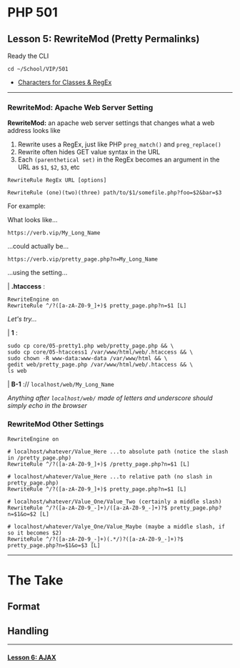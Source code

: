 # PHP 501
## Lesson 5: RewriteMod (Pretty Permalinks)

Ready the CLI

`cd ~/School/VIP/501`

- [Characters for Classes & RegEx](https://github.com/inkVerb/VIP/blob/master/Cheat-Sheets/Characters.md)
___

### RewriteMod: Apache Web Server Setting

**RewriteMod:** an apache web server settings that changes what a web address looks like

1. Rewrite uses a RegEx, just like PHP `preg_match()` and `preg_replace()`
2. Rewrite often hides GET value syntax in the URL
3. Each `(parenthetical set)` in the RegEx becomes an argument in the URL as `$1`, `$2`, `$3`, etc
```
RewriteRule RegEx URL [options]

RewriteRule (one)(two)(three) path/to/$1/somefile.php?foo=$2&bar=$3
```

For example:

What looks like...

```
https://verb.vip/My_Long_Name
```

...could actually be...

```
https://verb.vip/pretty_page.php?n=My_Long_Name
```

...using the setting...

| **.htaccess** :
```
RewriteEngine on
RewriteRule ^/?([a-zA-Z0-9_]+)$ pretty_page.php?n=$1 [L]
```

*Let's try...*

| **1** :
```
sudo cp core/05-pretty1.php web/pretty_page.php && \
sudo cp core/05-htaccess1 /var/www/html/web/.htaccess && \
sudo chown -R www-data:www-data /var/www/html && \
gedit web/pretty_page.php /var/www/html/web/.htaccess && \
ls web
```

| **B-1** :// `localhost/web/My_Long_Name`

*Anything after `localhost/web/` made of letters and underscore should simply echo in the browser*

### RewriteMod Other Settings


```
RewriteEngine on

# localhost/whatever/Value_Here ...to absolute path (notice the slash in /pretty_page.php)
RewriteRule ^/?([a-zA-Z0-9_]+)$ /pretty_page.php?n=$1 [L]

# localhost/whatever/Value_Here ...to relative path (no slash in pretty_page.php)
RewriteRule ^/?([a-zA-Z0-9_]+)$ pretty_page.php?n=$1 [L]

# localhost/whatever/Value_One/Value_Two (certainly a middle slash)
RewriteRule ^/?([a-zA-Z0-9_-]+)/([a-zA-Z0-9_-]+)?$ pretty_page.php?n=$1&o=$2 [L]

# localhost/whatever/Valye_One/Value_Maybe (maybe a middle slash, if so it becomes $2)
RewriteRule ^/?([a-zA-Z0-9_-]+)(.*/)?([a-zA-Z0-9_-]+)?$ pretty_page.php?n=$1&o=$3 [L]
```

___

# The Take

## Format

## Handling

___

#### [Lesson 6: AJAX](https://github.com/inkVerb/vip/blob/master/501-php/Lesson-06.md)
